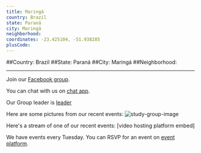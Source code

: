 ```yaml
---
title: Maringá
country: Brazil
state: Paraná
city: Maringá
neighborhood: 
coordinates: -23.425104, -51.938285
plusCode:
---
```


##Country: Brazil
##State: Paraná
##City: Maringá
##Neighborhood: 
*****
Join our [Facebook group](https://www.facebook.com/groups/freecodecampmga).

You can chat with us on [chat app]().

Our Group leader is [leader]()

Here are some pictures from our recent events:
![study-group-image]()

Here's a stream of one of our recent events:
[video hosting platform embed]

We have events every Tuesday. You can RSVP for an event on [event platform]().
